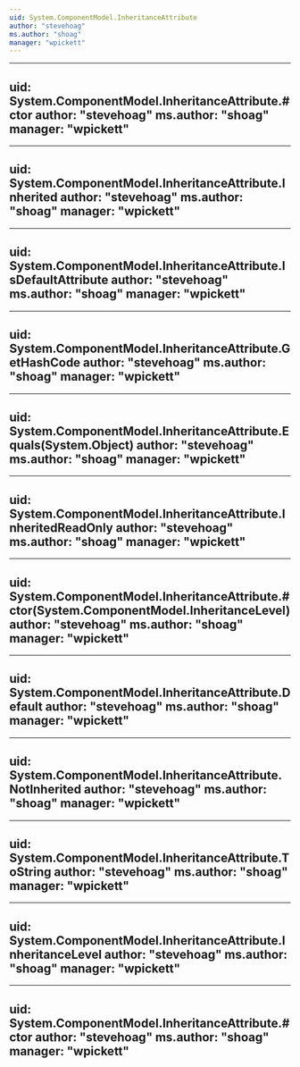 ```yaml
---
uid: System.ComponentModel.InheritanceAttribute
author: "stevehoag"
ms.author: "shoag"
manager: "wpickett"
---
```


---
uid: System.ComponentModel.InheritanceAttribute.#ctor
author: "stevehoag"
ms.author: "shoag"
manager: "wpickett"
---

---
uid: System.ComponentModel.InheritanceAttribute.Inherited
author: "stevehoag"
ms.author: "shoag"
manager: "wpickett"
---

---
uid: System.ComponentModel.InheritanceAttribute.IsDefaultAttribute
author: "stevehoag"
ms.author: "shoag"
manager: "wpickett"
---

---
uid: System.ComponentModel.InheritanceAttribute.GetHashCode
author: "stevehoag"
ms.author: "shoag"
manager: "wpickett"
---

---
uid: System.ComponentModel.InheritanceAttribute.Equals(System.Object)
author: "stevehoag"
ms.author: "shoag"
manager: "wpickett"
---

---
uid: System.ComponentModel.InheritanceAttribute.InheritedReadOnly
author: "stevehoag"
ms.author: "shoag"
manager: "wpickett"
---

---
uid: System.ComponentModel.InheritanceAttribute.#ctor(System.ComponentModel.InheritanceLevel)
author: "stevehoag"
ms.author: "shoag"
manager: "wpickett"
---

---
uid: System.ComponentModel.InheritanceAttribute.Default
author: "stevehoag"
ms.author: "shoag"
manager: "wpickett"
---

---
uid: System.ComponentModel.InheritanceAttribute.NotInherited
author: "stevehoag"
ms.author: "shoag"
manager: "wpickett"
---

---
uid: System.ComponentModel.InheritanceAttribute.ToString
author: "stevehoag"
ms.author: "shoag"
manager: "wpickett"
---

---
uid: System.ComponentModel.InheritanceAttribute.InheritanceLevel
author: "stevehoag"
ms.author: "shoag"
manager: "wpickett"
---

---
uid: System.ComponentModel.InheritanceAttribute.#ctor
author: "stevehoag"
ms.author: "shoag"
manager: "wpickett"
---
